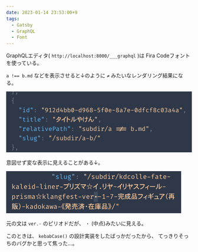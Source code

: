 ```yaml
---
date: 2023-01-14 23:53:00+9
tags:
  - Gatsby
  - GraphQL
  - Font
---
```


GraphQLエディタ( `http://localhost:8000/___graphql` )は
Fira Codeフォントを使っている。

`a !== b.md` などを表示させると↓のように `≠` みたいなレンダリング結果になる。

![fira-code_in_graph-ql_1](./images/fira-code_in_graph-ql_1.png)

意図せず変な表示に見えることがある↓。

![fira-code_in_graph-ql_2](./images/fira-code_in_graph-ql_2.png)

元の文は `ver.-` のピリオドだが、 `・` (中点)みたいに見える。

このときは、 `kebabCase()` の設計実装をしたばっかだったから、
てっきりそっちのバグかと思って焦った...。
